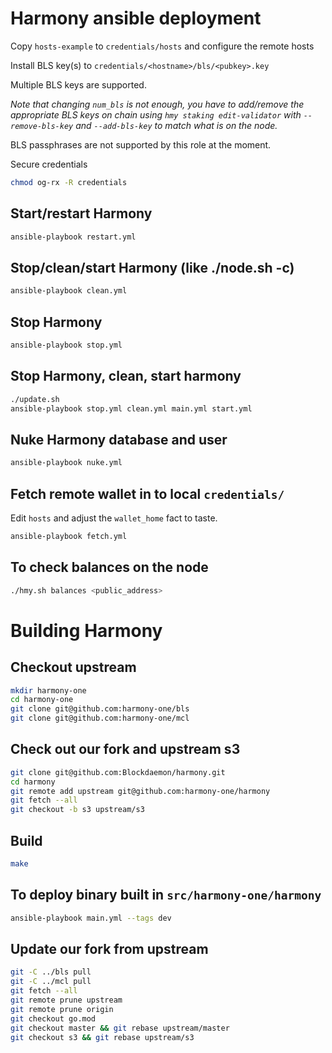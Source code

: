 # Harmony ansible deployment

Copy `hosts-example` to `credentials/hosts` and configure the remote hosts

Install BLS key(s) to `credentials/<hostname>/bls/<pubkey>.key`

Multiple BLS keys are supported.

*Note that changing `num_bls` is not enough, you have to add/remove the
appropriate BLS keys on chain using `hmy staking edit-validator` with
`--remove-bls-key` and `--add-bls-key` to match what is on the node.*

BLS passphrases are not supported by this role at the moment.

Secure credentials

```bash
chmod og-rx -R credentials
```

## Start/restart Harmony

```bash
ansible-playbook restart.yml
```

## Stop/clean/start Harmony (like ./node.sh -c)

```bash
ansible-playbook clean.yml
```

## Stop Harmony

```bash
ansible-playbook stop.yml
```

## Stop Harmony, clean, start harmony

```bash
./update.sh
ansible-playbook stop.yml clean.yml main.yml start.yml
```

## Nuke Harmony database and user

```bash
ansible-playbook nuke.yml
```

## Fetch remote wallet in to local `credentials/`

Edit `hosts` and adjust the `wallet_home` fact to taste.

```bash
ansible-playbook fetch.yml
```

## To check balances on the node

```bash
./hmy.sh balances <public_address>
```

# Building Harmony

## Checkout upstream

```bash
mkdir harmony-one
cd harmony-one
git clone git@github.com:harmony-one/bls
git clone git@github.com:harmony-one/mcl
```

## Check out our fork and upstream s3

```bash
git clone git@github.com:Blockdaemon/harmony.git
cd harmony
git remote add upstream git@github.com:harmony-one/harmony
git fetch --all
git checkout -b s3 upstream/s3
```

## Build

```bash
make
```

## To deploy binary built in `src/harmony-one/harmony`

```bash
ansible-playbook main.yml --tags dev
```

## Update our fork from upstream

``` bash
git -C ../bls pull
git -C ../mcl pull
git fetch --all
git remote prune upstream
git remote prune origin
git checkout go.mod
git checkout master && git rebase upstream/master
git checkout s3 && git rebase upstream/s3
```

